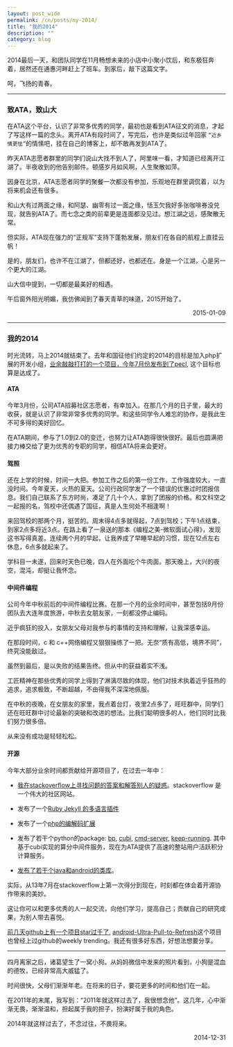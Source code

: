 ```yaml
---
layout: post_wide
permalink: /cn/posts/my-2014/
title: "我的2014"
description: ""
category: blog
---
```


2014最后一天，和团队同学在11月畅想未来的小店中小聚小饮后，和东极狂奔着，居然还在通惠河畔赶上了班车。到家后，敲下这篇文字。

呵，飞扬的青春。

---

### 致ATA，致山大

在ATA这个平台，认识了非常多优秀的同学，最初也是看到ATA征文的消息，才起了写这样一篇的念头。离开ATA有段时间了，写完后，也许是类似过年回家 `“近乡情更怯”`的情愫吧，挂在自己的博客上，却不敢再发到ATA了。

昨天ATA志愿者群里的同学们说山大找不到人了，阿里味一看，才知道已经离开江湖了。半夜收到的他告别邮件。顿感岁月如风啊，人生聚散如萍。

因身在北京，ATA志愿者同学的聚餐一次都没有参加，乐观地在群里调侃着，以为将来机会还有很多。

和山大有过两面之缘，和阿瑟、幽零有过一面之缘，恬玉欠我好多张咖啡券没兑现，就告别ATA了。而七念之类的前辈更是连面都没见过。想江湖之远，感聚散无常。

但实际，ATA现在强力的“正规军”支持下蓬勃发展，朋友们在各自的航程上直挂云帆！

是的，朋友们，也许不在江湖了，但都还好，也都还在。身是一个江湖，心是另一个更大的江湖。

山大信中提到，一切都是最美好的相遇。

午后窗外阳光明媚，我仿佛闻到了春天青草的味道，2015开始了。

<p style='text-align:right'>2015-01-09</p>

---

### 我的2014

时光流转，马上2014就结束了。去年和国征他们约定的2014的目标是加入php扩展的开发小组，[业余敲敲打打的一个项目，今年7月份发布到了pecl](http://pecl.php.net/package/binpack), 这个目标也算是达成了。

#### ATA

今年3月份，公司ATA招募社区志愿者，有幸加入。在那几个月的日子里，最大的收获，就是认识了非常非常多优秀的同学。和这些同学令人难忘的协作，是我此生不可多得的美好回忆。

在ATA期间，参与了1.0到2.0的变迁，也努力让ATA跑得很快很好。最后也圆满把接力棒交给了更为优秀的专职的同学，相信ATA将来会更好。

#### 驾照

还在上学的时候，时间一大把。参加工作之后的第一份工作，工作强度较大，一直没时间。今年夏天，火热的夏天。公司行政同学发了一个错误的优惠过时团报信息。我们自己联系了东方时尚，凑足了几十个人，拿到了团报的价格。和文科空之一起报的名，驾校中还偶遇了国征，真是人生何处不相逢啊！

来回驾校的那两个月，挺苦的。周末得4点多就得起，7点到驾校；下午1点结束，到家2点多将近3点。在路上看了一泉送的那本《编程之美-微软面试心得》，发现这书写得真差。连续两个月的早起，让我养成了早睡早起的习惯，现在12点左右休息，6点多就起来了。

学科目一未遂，回来时天色已晚，四人在外面吃个牛肉面。那天晚上，大兴的夜空，混沌，却挺让我怀念。

<!---
#### 求婚

一直没有合适的机会，这次的机会，一定很合适！[9月19日，公司IPO当晚，北京通惠的晚会上，终于把这事情办了](http://weibo.com/1503535883/BnLNS7Vb1)。感谢一泉不远万里帮我带戒指回来。晚会上幸得文科帮助，帮我稳住烦躁要回家的她。也幸得安国的帮助，让我有上台的机会。

感谢[ATA的祝福](http://www.atatech.org/ask/22437)。

找一个她，对她好，是一件幸福的事情。`我愿如星君如月，夜夜流光相皎洁`。

-->

#### 中间件编程

公司今年中秋前后的中间件编程比赛。在那一个月的业余时间中，甚至包括9月份团队去大连年度旅游，中秋去女朋友家，一刻都没停止编码。

近乎疯狂的投入，女朋友父母对我参与的事情的支持和理解，让我深感幸运。

在那段时间，c 和 c++网络编程又狠狠操练了一把。无奈“质有高低，境界不同”，终究没能敌过。

虽然到最后，是以失败的结果告终。但从中的获益着实不浅。

工匠精神在那些优秀的同学上得到了淋漓尽致的体现，他们对技术执着近乎狂热的追求，追求极致，不断超越，不由得我不深深地佩服。

在中秋的夜晚，在女朋友的家里，我点着台灯，夜里2点多了，旺旺群中，同学们还在旺旺群中讨论最新的突破和改进的想法。比我们聪明很多的人，他们同时比我们努力很多倍。

从来没有成功是轻轻松松。

#### 开源

今年大部分业余时间都贡献给开源项目了，在过去一年中：

*  [我在stackoverflow上寻找问题的答案和解答别人的疑惑](http://stackoverflow.com/users/2446397/srain)。stackoverflow 是一个伟大的社区网站。

*  发布了一个[Ruby Jekyll 的多语言插件](https://rubygems.org/gems/jekyll-multiple-languages)

*  发布了一个[php的编解码扩展](http://pecl.php.net/package/binpack)

*  发布了若干个python的package: [bp](https://pypi.python.org/pypi/bp/), [cubi](https://pypi.python.org/pypi/cubi/), [cmd-server](https://pypi.python.org/pypi/keep-running), [keep-running](https://pypi.python.org/pypi/keep-running/).
   其中基于cubi实现的算分中间件服务，现在为ATA提供了高速的整站用户活跃积分计算服务。

*  [发布了若干个java和android的类库](http://search.maven.org/#search%7Cga%7C1%7Cin.srain)。

实际，从13年7月在stackoverflow上第一次得分到现在，时刻都在体会着开源协作带来的美妙。

这让你可以和更多优秀的人一起交流，向他们学习，提高自己；贡献自己的研究成果，为别人带去喜悦。

[前几天github上有一个项目star过千了](https://github.com/liaohuqiu), [android-Ultra-Pull-to-Refresh](https://github.com/liaohuqiu/android-Ultra-Pull-To-Refresh)这个项目也曾经上过github的weekly trending。我还有很多好东西，好想法想要分享。

---

四月离家之后，诸葛望生了一窝小狗。从妈妈微信中发来的照片看到，小狗是混血的德牧，已经非常高大威猛了。

时间很快，父母们渐渐年老。在将来的日子，要花更多的时间和他们在一起。

在2011年的末尾，我写到：“2011年就这样过去了，我很想念他”。这几年，心中渐渐无畏，渐渐温和，担起属于我的担子，扮演好属于我的角色。

2014年就这样过去了，不念过往，不畏将来。

<p style='text-align:right'>2014-12-31</p>
